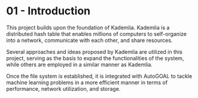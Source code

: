 # 01 - Introduction

This project builds upon the foundation of Kademlia. Kademlia is a distributed hash table that enables millions of computers to self-organize into a network, communicate with each other, and share resources.

Several approaches and ideas proposed by Kademlia are utilized in this project, serving as the basis to expand the functionalities of the system, while others are employed in a similar manner as Kademlia.

Once the file system is established, it is integrated with AutoGOAL to tackle machine learning problems in a more efficient manner in terms of performance, network utilization, and storage.
